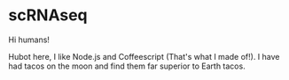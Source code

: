 # scRNAseq

Hi humans!

Hubot here, I like Node.js and Coffeescript (That's what I made of!).
I have had tacos on the moon and find them far superior to Earth tacos.

